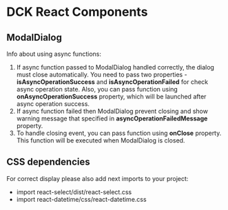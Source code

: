 # DCK React Components

## ModalDialog
Info about using async functions:
1. If async function passed to ModalDialog handled correctly, the dialog must close automatically. You need to pass two properties - **isAsyncOperationSuccess** and **isAsyncOperationFailed** for check async operation state.
Also, you can pass function using **onAsyncOperationSuccess** property, which will be launched after async operation success.
2. If async function failed then ModalDialog prevent closing and show warning message that specified in **asyncOperationFailedMessage** property.
3. To handle closing event, you can pass function using **onClose** property. This function will be executed when ModalDialog is closed.

## CSS dependencies
For correct display please also add next imports to your project:
+ import react-select/dist/react-select.css
+ import react-datetime/css/react-datetime.css